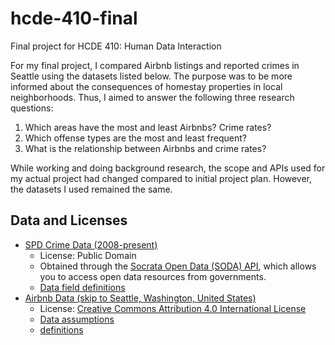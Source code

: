 # hcde-410-final
Final project for HCDE 410: Human Data Interaction

For my final project, I compared Airbnb listings and reported crimes in Seattle using the datasets listed below. The purpose was to be more informed about the consequences of homestay properties in local neighborhoods. Thus, I aimed to answer the following three research questions:

1. Which areas have the most and least Airbnbs? Crime rates?
2. Which offense types are the most and least frequent?
3. What is the relationship between Airbnbs and crime rates?

While working and doing background research, the scope and APIs used for my actual project had changed compared to initial project plan. However, the datasets I used remained the same.

## Data and Licenses
* [SPD Crime Data (2008-present)](https://data.seattle.gov/Public-Safety/SPD-Crime-Data-2008-Present/tazs-3rd5)
    * License: Public Domain
    * Obtained through the [Socrata Open Data (SODA) API](https://dev.socrata.com/), which allows you to access open data resources from governments.
    * [Data field definitions](SPD_DSG_OFFENSE_METADATA.pdf)
* [Airbnb Data (skip to Seattle, Washington, United States)](http://insideairbnb.com/get-the-data/)
    * License: [Creative Commons Attribution 4.0 International License](https://creativecommons.org/licenses/by/4.0/)
    * [Data assumptions](http://insideairbnb.com/data-assumptions)
    * [definitions](https://docs.google.com/spreadsheets/d/1iWCNJcSutYqpULSQHlNyGInUvHg2BoUGoNRIGa6Szc4/edit?usp=sharing)
